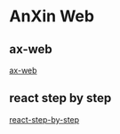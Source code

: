 # AnXin Web 

## ax-web
[ax-web](ax-web.md)

## react step by step
[react-step-by-step](react-step-by-step)

